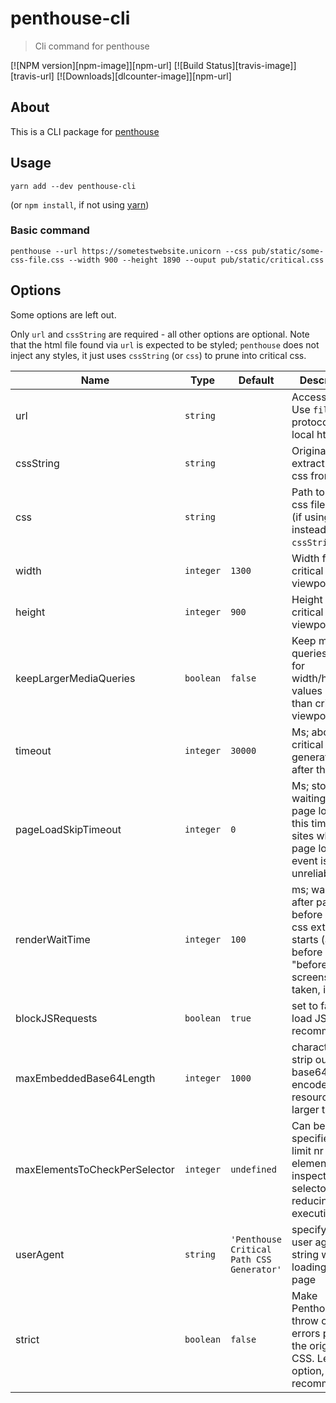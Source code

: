 # penthouse-cli

> Cli command for penthouse

[![NPM version][npm-image]][npm-url]
[![Build Status][travis-image]][travis-url]
[![Downloads][dlcounter-image]][npm-url]

## About

This is a CLI package for [penthouse](https://www.npmjs.com/package/penthouse)

## Usage
```
yarn add --dev penthouse-cli
```
(or `npm install`, if not using [yarn](https://yarnpkg.com))

### Basic command

```
penthouse --url https://sometestwebsite.unicorn --css pub/static/some-css-file.css --width 900 --height 1890 --ouput pub/static/critical.css
```

## Options
Some options are left out. 

Only `url` and `cssString` are required - all other options are optional. Note that the html file found via `url` is expected to be styled; `penthouse` does not inject any styles, it just uses `cssString` (or `css`) to prune into critical css.

| Name             | Type               | Default | Description   |
| ---------------- | ------------------ | ------------- |------------- |
| url           | `string` | | Accessible url. Use `file:///` protocol for local html files. |
| cssString     | `string` | | Original css to extract critical css from |
| css           | `string` | | Path to original css file on disk (if using instead of `cssString`) |
| width         | `integer` | `1300` | Width for critical viewport |
| height        | `integer` | `900` | Height for critical viewport |
| keepLargerMediaQueries | `boolean` | `false` | Keep media queries even for width/height values larger than critical viewport. |
| timeout       | `integer` | `30000` | Ms; abort critical CSS generation after this time |
| pageLoadSkipTimeout | `integer` | `0` | Ms; stop waiting for page load after this time (for sites when page load event is unreliable) |
| renderWaitTime | `integer` | `100` | ms; wait time after page load before critical css extraction starts (also before "before" screenshot is taken, if used) |
| blockJSRequests | `boolean` | `true` | set to false to load JS (not recommended)
| maxEmbeddedBase64Length | `integer` | `1000` | characters; strip out inline base64 encoded resources larger than this |
| maxElementsToCheckPerSelector | `integer` | `undefined` | Can be specified to limit nr of elements to inspect per css selector, reducing execution time.
| userAgent | `string` | `'Penthouse Critical Path CSS Generator'` | specify which user agent string when loading the page |
| strict | `boolean` | `false` | Make Penthouse throw on errors parsing the original CSS. Legacy option, not recommended. |